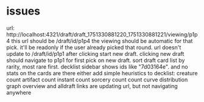 # issues


<issue>
  url: http://localhost:4321/draft/draft_1751330881220_1751330881221/viewing/p1p4
  this url should be /draft/id/p1p4 
  the viewing should be automatic for that pick. it'll be readonly if the user already picked that round.
</issue>

<issue>
  <old-behavior>
    url doesn't update to /draft/id/p1p1 after clicking start new draft.
  </old-behavior>
  <new-behavior>
    clicking new draft should navigate to p1p1 for first pick on new draft.
  </new-behavior>
</issue>

<issue>
  sort draft card list by rarity, most rare first.
</issue>
<issue>
  decklist sidebar shows ids like "7d03164e". and no stats on the cards are there either
</issue>
<issue>
  add simple heuristics to decklist: 
  <heuristic>
    creature count
  </heuristic>
  <heuristic>
    artifact count
  </heuristic>
  <heuristic>
    instant count
  </heuristic>
  <heuristic>
    sorcery count count
  </heuristic>
  <heuristic>
    curve distribution graph
  </heuristic>
</issue>

<issue>
  overview and alldraft links are updating url, but not navigating anywhere
</issue>

